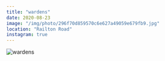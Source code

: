 ```yaml
---
title: "wardens"
date: 2020-08-23
image: "/img/photo/296f70d859570c6e627a49059e679fb9.jpg"
location: "Railton Road"
instagram: true
---
```


![wardens](/img/photo/296f70d859570c6e627a49059e679fb9.jpg)
